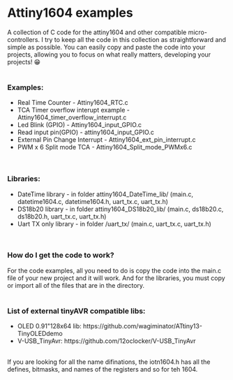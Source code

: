 # Attiny1604 examples<br />
A collection of C code for the attiny1604 and other compatible micro-controllers. I try to keep all the code in this collection as straightforward and simple as possible. You can easily copy and paste the code into your projects, allowing you to focus on what really matters, developing your projects! 😁 <br />
<br />
<h3>Examples:</h3>
<ul>
<li>Real Time Counter - Attiny1604_RTC.c </li>
<li>TCA Timer overflow interupt example - Attiny1604_timer_overflow_interrupt.c</li>
<li>Led Blink (GPIO) - Attiny1604_input_GPIO.c </li>
<li>Read input pin(GPIO) - attiny1604_input_GPIO.c </li>
<li>External Pin Change Interrupt - Attiny1604_ext_pin_interrupt.c </li>
<li>PWM x 6 Split mode TCA - Attiny1604_Split_mode_PWMx6.c</li>
</ul>
<br />
<h3>Libraries:</h3>
<ul>
<li>DateTime library - in folder attiny1604_DateTime_lib/ (main.c, datetime1604.c, datetime1604.h, uart_tx.c, uart_tx.h) </li>
<li>DS18b20 library - in folder attiny1604_DS18b20_lib/ (main.c, ds18b20.c, ds18b20.h, uart_tx.c, uart_tx.h) </li>
<li>Uart TX only library - in folder  /uart_tx/ (main.c, uart_tx.c, uart_tx.h) </li>
</ul>

<br />
<h3>How do I get the code to work?</h3>
For the code examples, all you need to do is copy the code into the main.c file of your new project and it will work. 
And for the libraries, you must copy or import all of the files that are in the directory.
<br />
<br />
<h3>List of external tinyAVR compatible libs:</h3> 
<ul>
<li>OLED 0.91"128x64 lib: https://github.com/wagiminator/ATtiny13-TinyOLEDdemo</li>
<li>V-USB_TinyAvr: https://github.com/12oclocker/V-USB_TinyAvr</li>
</ul
<br />
<br />
If you are looking for all the name difinations, the iotn1604.h has all the defines, bitmasks, and names of the registers and so for teh 1604. 
